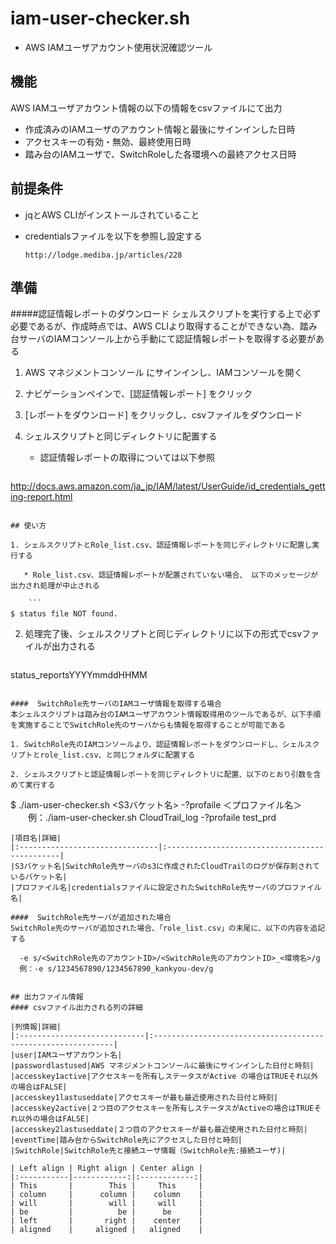 # iam-user-checker.sh

* AWS IAMユーザアカウント使用状況確認ツール 

## 機能
AWS IAMユーザアカウント情報の以下の情報をcsvファイルにて出力

* 作成済みのIAMユーザのアカウント情報と最後にサインインした日時
* アクセスキーの有効・無効、最終使用日時
* 踏み台のIAMユーザで、SwitchRoleした各環境への最終アクセス日時

## 前提条件

* jqとAWS CLIがインストールされていること
* credentialsファイルを以下を参照し設定する


      http://lodge.mediba.jp/articles/228

## 準備

#####認証情報レポートのダウンロード
シェルスクリプトを実行する上で必ず必要であるが、作成時点では、AWS CLIより取得することができない為、踏み台サーバのIAMコンソール上から手動にて認証情報レポートを取得する必要がある

1. AWS マネジメントコンソール にサインインし、IAMコンソールを開く
2. ナビゲーションペインで、[認証情報レポート] をクリック
3. [レポートをダウンロード] をクリックし、csvファイルをダウンロード
4. シェルスクリプトと同じディレクトリに配置する

 
    * 認証情報レポートの取得については以下参照

   ```
http://docs.aws.amazon.com/ja_jp/IAM/latest/UserGuide/id_credentials_getting-report.html
```

## 使い方

1. シェルスクリプトとRole_list.csv、認証情報レポートを同じディレクトリに配置し実行する
 
   * Role_list.csv、認証情報レポートが配置されていない場合、 以下のメッセージが出力され処理が中止される
    
    ```
$ status file NOT found.　
```

2. 処理完了後、シェルスクリプトと同じディレクトリに以下の形式でcsvファイルが出力される
   
   ```
 status_reportsYYYYmmddHHMM
   ```

####  SwitchRole先サーバのIAMユーザ情報を取得する場合　
本シェルスクリプトは踏み台のIAMユーザアカウント情報取得用のツールであるが、以下手順を実施することでSwitchRole先のサーバからも情報を取得することが可能である

1. SwitchRole先のIAMコンソールより、認証情報レポートをダウンロードし、シェルスクリプトとrole_list.csv、と同じフォルダに配置する

2. シェルスクリプトと認証情報レポートを同じディレクトリに配置、以下のとおり引数を含めて実行する

   ```
   $ ./iam-user-checker.sh <S3バケット名> -?profaile ＜プロファイル名＞ 
　　例：./iam-user-checker.sh CloudTrail_log -?profaile test_prd 
   ```
|項目名|詳細|
|:-------------------------------|:----------------------------------------------|
|S3バケット名|SwitchRole先サーバのs3に作成されたCloudTrailのログが保存刺されているバケット名|
|プロファイル名|credentialsファイルに設定されたSwitchRole先サーバのプロファイル名|

####  SwitchRole先サーバが追加された場合
SwitchRole先のサーバが追加された場合、「role_list.csv」の末尾に、以下の内容を追記する

     -e s/<SwitchRole先のアカウントID>/<SwitchRole先のアカウントID>_<環境名>/g
     例：-e s/1234567890/1234567890_kankyou-dev/g　 


## 出力ファイル情報
#### csvファイル出力される列の詳細

|列情報|詳細|
|:----------------------------|:-------------------------------------------------------------|
|user|IAMユーザアカウント名|
|passwordlastused|AWS マネジメントコンソールに最後にサインインした日付と時刻|
|accesskey1active|アクセスキーを所有しステータスがActive の場合はTRUEそれ以外の場合はFALSE|
|accesskey1lastuseddate|アクセスキーが最も最近使用された日付と時刻|
|accesskey2active|２つ目のアクセスキーを所有しステータスがActiveの場合はTRUEそれ以外の場合はFALSE|
|accesskey2lastuseddate|２つ目のアクセスキーが最も最近使用された日付と時刻|
|eventTime|踏み台からSwitchRole先にアクセスした日付と時刻|
|SwitchRole|SwitchRole先と接続ユーザ情報（SwitchRole先:接続ユーザ)|

| Left align | Right align | Center align |
|:-----------|------------:|:------------:|
| This       |        This |     This     |
| column     |      column |    column    |
| will       |        will |     will     |
| be         |          be |      be      |
| left       |       right |    center    |
| aligned    |     aligned |   aligned    |

